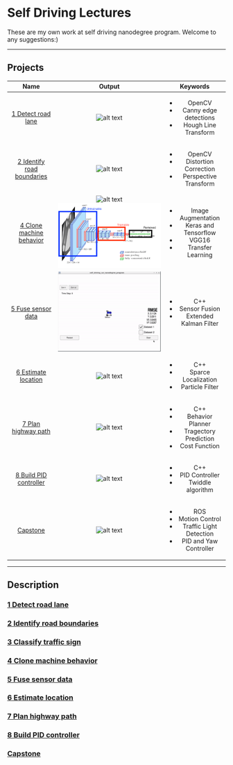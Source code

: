 # Self Driving Lectures

These are my own work at self driving nanodegree program. Welcome to any suggestions:)

---

## Projects

|Name|Output|Keywords|
|:--:|:----:|:------:|
|[1 Detect road lane] |![alt text][p1]|<ul><li>OpenCV</li><li>Canny edge detections</li><li>Hough Line Transform</li></ul>|
|[2 Identify road boundaries]|![alt text][p2]|<ul><li>OpenCV</li><li>Distortion Correction</li><li>Perspective Transform</li></ul>|
|[4 Clone machine behavior]|![alt text][p4]![alt text][vgg16]|<ul><li>Image Augmentation</li><li>Keras and Tensorflow</li><li>VGG16</li><li>Transfer Learning</li></ul>|
|[5 Fuse sensor data]|![alt text][p5]|<ul><li>C++</li><li>Sensor Fusion</li><li>Extended Kalman Filter</li></ul>|
|[6 Estimate location]|![alt text][p6]|<ul><li>C++</li><li>Sparce Localization</li><li>Particle Filter</li></ul>|
|[7 Plan highway path]|![alt text][p7]|<ul><li>C++</li><li>Behavior Planner</li><li>Tragectory Prediction</li><li>Cost Function</li></ul>|
|[8 Build PID controller]|![alt text][p8]|<ul><li>C++</li><li>PID Controller</li><li>Twiddle algorithm</li></ul>|
|[Capstone ]|![alt text][capstone]|<ul><li>ROS</li><li>Motion Control</li><li>Traffic Light Detection</li><li>PID and Yaw Controller</li></ul>|

[//]: # (Image References)

[p1]: ./outputs/p1.gif (Detect road lane)
[p2]: ./outputs/p2.gif (Identify road boundaries)
[p3]: ./outputs/p3.gif (Classify traffic sign)
[p4]: ./outputs/p4.gif (Clone machine behavior)
[p5]: ./outputs/p5.gif (Fuse sensor data)
[p6]: ./outputs/p6.gif (Estimate location )
[p7]: ./outputs/p7.gif (Plan highway path)
[p8]: ./outputs/p8.gif (Build PID controller)
[capstone]: ./outputs/capstone.gif (Capstone)
[vgg16]: ./outputs/p4.png (Clone machine behavior)

[1 Detect road lane]: https://github.com/Akitsuyoshi/CarND-LaneLines-P1
[2 Identify road boundaries]: https://github.com/Akitsuyoshi/CarND-Advanced-Lane-Lines
[3 Classify traffic sign]: https://github.com/Akitsuyoshi/CarND-Traffic-Sign-Classifier-Project
[4 Clone machine behavior]: https://github.com/Akitsuyoshi/CarND-Behavioral-Cloning-P3
[5 Fuse sensor data]: https://github.com/Akitsuyoshi/CarND-Extended-Kalman-Filter-Project
[6 Estimate location]: https://github.com/Akitsuyoshi/CarND-Kidnapped-Vehicle-Project
[7 Plan highway path]: https://github.com/Akitsuyoshi/CarND-Path-Planning-Project
[8 Build PID controller]: https://github.com/Akitsuyoshi/CarND-PID-Control-Project
[Capstone]: https://github.com/Akitsuyoshi/CarND-Capstone

---

## Description

### [1 Detect road lane]

### [2 Identify road boundaries]

### [3 Classify traffic sign]

### [4 Clone machine behavior]

### [5 Fuse sensor data]

### [6 Estimate location]

### [7 Plan highway path]

### [8 Build PID controller]

### [Capstone]
